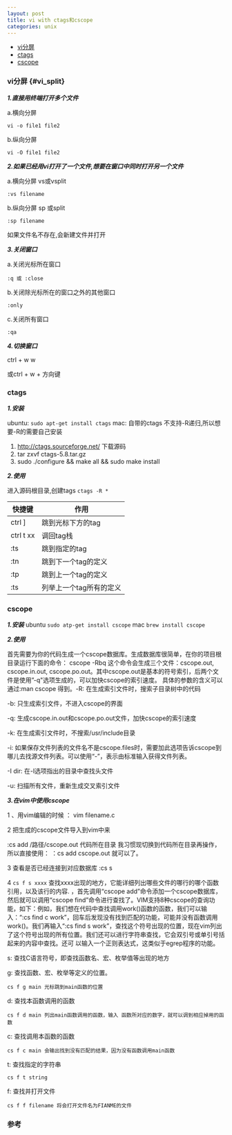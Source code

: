 ```yaml
---
layout: post
title: vi with ctags和cscope
categories: unix
---
```


*   [vi分屏](#vi_split)
*   [ctags](#ctags)
*   [cscope](#cscope)

### vi分屏 {#vi_split}

***1.直接用终端打开多个文件***

a.横向分屏
    
    vi -o file1 file2
    
b.纵向分屏
    
    vi -O file1 file2

***2.如果已经用vi打开了一个文件,想要在窗口中同时打开另一个文件***

a.横向分屏 vs或vsplit
    
    :vs filename
    
b.纵向分屏 sp 或split
    
    :sp filename

如果文件名不存在,会新建文件并打开

***3.关闭窗口***

a.关闭光标所在窗口
    
    :q 或 :close
    
b.关闭除光标所在的窗口之外的其他窗口

    :only

c.关闭所有窗口
    
    :qa

***4.切换窗口***

ctrl + w w 

或ctrl + w + 方向键

### ctags 

***1.安装*** 

ubuntu: `sudo apt-get install ctags`
mac: 自带的ctags 不支持-R递归,所以想要-R的需要自己安装

1.  http://ctags.sourceforge.net/  下载源码
2.  tar zxvf ctags-5.8.tar.gz
3.  sudo ./configure && make all && sudo make install

***2.使用*** 

进入源码根目录,创建tags `ctags -R *`

|快捷键|作用|
|---|---|
|ctrl ] |跳到光标下方的tag|
|ctrl t  xx|调回tag栈|
|:ts <tag> <RET> |跳到指定的tag|
|:tn| 跳到下一个tag的定义|
|:tp| 跳到上一个tag的定义|
|:ts| 列举上一个tag所有的定义|

### cscope

***1.安装***
ubuntu `sudo atp-get install cscope`
mac `brew install cscope`

***2.使用***

首先需要为你的代码生成一个cscope数据库。生成数据库很简单，在你的项目根目录运行下面的命令： 
cscope -Rbq 
这个命令会生成三个文件：cscope.out, cscope.in.out, cscope.po.out。其中cscope.out是基本的符号索引，后两个文件是使用”-q"选项生成的，可以加快cscope的索引速度。 
具体的参数的含义可以通过:man cscope 得到。-R: 在生成索引文件时，搜索子目录树中的代码

-b: 只生成索引文件，不进入cscope的界面

-q: 生成cscope.in.out和cscope.po.out文件，加快cscope的索引速度

-k: 在生成索引文件时，不搜索/usr/include目录

-i: 如果保存文件列表的文件名不是cscope.files时，需要加此选项告诉cscope到哪儿去找源文件列表。可以使用“-”，表示由标准输入获得文件列表。

-I dir: 在-I选项指出的目录中查找头文件

-u: 扫描所有文件，重新生成交叉索引文件

***3.在vim中使用cscope***

1 、用vim编辑的时候 ： 
vim filename.c 

2 把生成的cscope文件导入到vim中来 

:cs add /路径/cscope.out 代码所在目录 
我习惯现切换到代码所在目录再操作，所以直接使用： 
：cs add cscope.out 就可以了。

3 查看是否已经连接到对应数据库 
:cs s

4 `cs f s xxxx` 查找xxxx出现的地方，它能详细列出哪些文件的哪行的哪个函数引用，以及该行的内容. 
，首先调用“cscope add”命令添加一个cscope数据库，然后就可以调用“cscope find”命令进行查找了。VIM支持8种cscope的查询功能，如下：例如，我们想在代码中查找调用work()函数的函数，我们可以输入：“:cs find c work”，回车后发现没有找到匹配的功能，可能并没有函数调用work()。我们再输入“:cs find s work”，查找这个符号出现的位置，现在vim列出了这个符号出现的所有位置。我们还可以进行字符串查找，它会双引号或单引号括起来的内容中查找。还可 以输入一个正则表达式，这类似于egrep程序的功能。

s: 查找C语言符号，即查找函数名、宏、枚举值等出现的地方

g: 查找函数、宏、枚举等定义的位置。

    cs f g main 光标跳到main函数的位置
d: 查找本函数调用的函数

    cs f d main 列出main函数调用的函数，输入 函数所对应的数字，就可以调到相应掉用的函数
c: 查找调用本函数的函数

    cs f c main 会输出找到没有匹配的结果，因为没有函数调用main函数
t: 查找指定的字符串

    cs f t string
f: 查找并打开文件

    cs f f filename 将会打开文件名为FIANME的文件


### 参考
